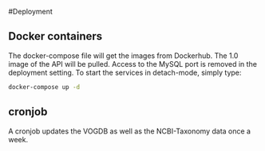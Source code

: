 #Deployment

## Docker containers
The docker-compose file will get the images from Dockerhub. The 1.0 image of the API will be pulled.
Access to the MySQL port is removed in the deployment setting. 
To start the services in detach-mode, simply type:
```bash
docker-compose up -d
```


## cronjob
A cronjob updates the VOGDB as well as the NCBI-Taxonomy data once a week.
##